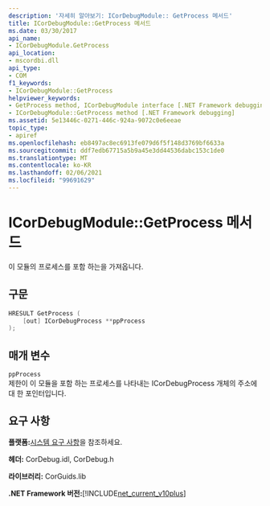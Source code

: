 ```yaml
---
description: '자세히 알아보기: ICorDebugModule:: GetProcess 메서드'
title: ICorDebugModule::GetProcess 메서드
ms.date: 03/30/2017
api_name:
- ICorDebugModule.GetProcess
api_location:
- mscordbi.dll
api_type:
- COM
f1_keywords:
- ICorDebugModule::GetProcess
helpviewer_keywords:
- GetProcess method, ICorDebugModule interface [.NET Framework debugging]
- ICorDebugModule::GetProcess method [.NET Framework debugging]
ms.assetid: 5e13446c-0271-446c-924a-9072c0e6eeae
topic_type:
- apiref
ms.openlocfilehash: eb8497ac8ec6913fe079d6f5f148d3769bf6633a
ms.sourcegitcommit: ddf7edb67715a5b9a45e3dd44536dabc153c1de0
ms.translationtype: MT
ms.contentlocale: ko-KR
ms.lasthandoff: 02/06/2021
ms.locfileid: "99691629"
---
```

# <a name="icordebugmodulegetprocess-method"></a>ICorDebugModule::GetProcess 메서드

이 모듈의 프로세스를 포함 하는을 가져옵니다.  
  
## <a name="syntax"></a>구문  
  
```cpp  
HRESULT GetProcess (  
    [out] ICorDebugProcess **ppProcess  
);  
```  
  
## <a name="parameters"></a>매개 변수  

 `ppProcess`  
 제한이 이 모듈을 포함 하는 프로세스를 나타내는 ICorDebugProcess 개체의 주소에 대 한 포인터입니다.  
  
## <a name="requirements"></a>요구 사항  

 **플랫폼:**[시스템 요구 사항](../../get-started/system-requirements.md)을 참조하세요.  
  
 **헤더:** CorDebug.idl, CorDebug.h  
  
 **라이브러리:** CorGuids.lib  
  
 **.NET Framework 버전:**[!INCLUDE[net_current_v10plus](../../../../includes/net-current-v10plus-md.md)]
